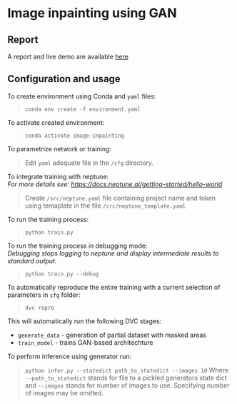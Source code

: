 # Image inpainting using GAN

## Report
A report and live demo are available [here](https://share.streamlit.io/jkarolczak/image-inpainting/main/report/app.py)

## Configuration and usage

To create environment using Conda and `yaml` files:
> `conda env create -f environment.yaml`

To activate created environment:
> `conda activate image-inpainting`

To parametrize network or training:
> Edit `yaml` adequate file in the `/cfg` directory.

To integrate training with neptune:<br>
*For more details see: https://docs.neptune.ai/getting-started/hello-world*
> Create `/src/neptune.yaml` file containing project name and token using temaplate in the file `/src/neptune_template.yaml`

To run the training process:
> `python train.py`

To run the training process in debugging mode:<br>
*Debugging stops logging to neptune and display intermediate results to standard output.*
> `python train.py --debug`

To automatically reproduce the entire training with a current selection of parameters in `cfg` folder:
> `dvc repro`  

This will automatically run the following DVC stages:
- `generate_data` - generation of partial dataset with masked areas 
- `train_model` - trains GAN-based architechture 

To perform inference using generator run:
> `python infer.py --statedict path_to_statedict --images 10`
Where `--path_to_statedict` stands for file to a pickled generators state dict and `--images` stands for number of images to use. Specifying number of images may be omitted.
